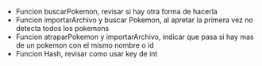 - Funcion buscarPokemon, revisar si hay otra forma de hacerla
- Funcion importarArchivo y buscar Pokemon, al apretar la primera vez no detecta todos los pokemons
- Funcion atraparPokemon y importarArchivo, indicar que pasa si hay mas de un pokemon con el mismo nombre o id
- Funcion Hash, revisar como usar key de int

